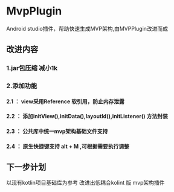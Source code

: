 # MvpPlugin
Android studio插件，帮助快速生成MVP架构,由MVPPlugin改进而成

## 改进内容
### 1.jar包压缩 减小1k
### 2.添加功能 
#### 2.1  ： view采用Reference 软引用，防止内存泄露
#### 2.2  ： 添加initView(),initData(),layoutId(),initListener() 方法封装
#### 2.3  ： 公共库中统一mvp架构基础文件支持
#### 2.4  ： 原生快捷键支持 alt + M  ,可根据需要执行调整

## 下一步计划
  以现有kotlin项目基础库为参考 改进出低耦合kolint 版 mvp架构插件
